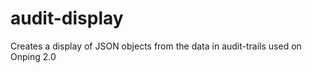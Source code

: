 audit-display
=============

Creates a display of JSON objects from the data in audit-trails used on Onping 2.0